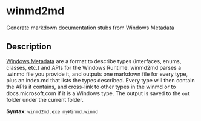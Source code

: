 # winmd2md
Generate markdown documentation stubs from Windows Metadata

## Description
[Windows Metadata](https://docs.microsoft.com/uwp/winrt-cref/winmd-files) are a format to describe types (interfaces, enums, classes, etc.) and APIs for the Windows Runtime.
winmd2md parses a .winmd file you provide it, and outputs one markdown file for every type, plus an index.md that lists the types described. 
Every type will then contain the APIs it contains, and cross-link to other types in the winmd or to docs.microsoft.com if it is a Windows type.
The output is saved to the `out` folder under the current folder.

**Syntax**:  `winmd2md.exe myWinmd.winmd`

